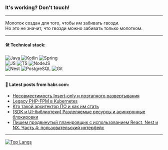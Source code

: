### It's working? Don't touch!

---
Молоток создан для того, чтобы им забивать гвозди. <br>
Но это не значит, что гвозди можно забивать только молотком.

---

#### 🛠️ Technical stack:

![Java](https://img.shields.io/badge/Java-informational?logo=Oracle&style=flat&logoColor=white&color=FF4500)
![Kotlin](https://img.shields.io/badge/Kotlin-informational?logo=Kotlin&style=flat&logoColor=white&color=774D97)
![Spring](https://img.shields.io/badge/SpringBoot-informational?logo=SpringBoot&style=flat&logoColor=white&color=6DB33F) <br>
![JS](https://img.shields.io/badge/JS-informational?logo=javaScript&style=flat&logoColor=black&color=F7Df1E)
![TS](https://img.shields.io/badge/TypeScript-informational?logo=typeScript&style=flat&logoColor=black&color=0667A8)
![NodeJS](https://img.shields.io/badge/NodeJS-informational?logo=node.js&style=flat&logoColor=white&color=70A760) <br>
![Nest](https://img.shields.io/badge/NestJS-informational?logo=NestJS&style=flat&logoColor=white&color=E0234E)
![PostgreSQL](https://img.shields.io/badge/PostgreSQL-informational?logo=PostgreSQL&style=flat&logoColor=white&color=DAA520)
![Git](https://img.shields.io/badge/Git-informational?logo=git&style=flat&logoColor=white&color=778899)

___

#### 💬 Latest posts from habr.com:

<!-- BLOG-POST-LIST:START -->
- [Несовместимость Insert-only и поэтапного развертывания](https://habr.com/ru/articles/762744/?utm_source=habrahabr&utm_medium=rss&utm_campaign=762744)
- [Legacy PHP-FPM в Kubernetes](https://habr.com/ru/companies/garage8/articles/762742/?utm_source=habrahabr&utm_medium=rss&utm_campaign=762742)
- [Кто такой архитектор ПО и как им стать](https://habr.com/ru/companies/yandex_praktikum/articles/762610/?utm_source=habrahabr&utm_medium=rss&utm_campaign=762610)
- [[SDK и UI-библиотеки] Разделяемые ресурсы и асинхронные блокировки](https://habr.com/ru/articles/762710/?utm_source=habrahabr&utm_medium=rss&utm_campaign=762710)
- [Пишем продвинутый планировщик с использованием React, Nest и NX. Часть 4: пользовательский интерфейс](https://habr.com/ru/companies/domclick/articles/762514/?utm_source=habrahabr&utm_medium=rss&utm_campaign=762514)
<!-- BLOG-POST-LIST:END -->

---
[![Top Langs](https://github-readme-stats-git-master-advtsetting-gmailcom.vercel.app/api/top-langs/?username=zloylis&langs_count=10&hide_title=false&title_color=e6edf3&size_weight=0.5&count_weight=0.5&layout=compact&hide_border=true&theme=dracula)](https://github.com/zloylis)

<!-- ![GitHub stats](https://github-readme-stats-git-master-advtsetting-gmailcom.vercel.app/api?username=zloylis&show_icons=true&hide_border=true&theme=dracula&hide_title=true&include_all_commits=true&count_private=true&hide=contribs&hide_rank=true) -->
